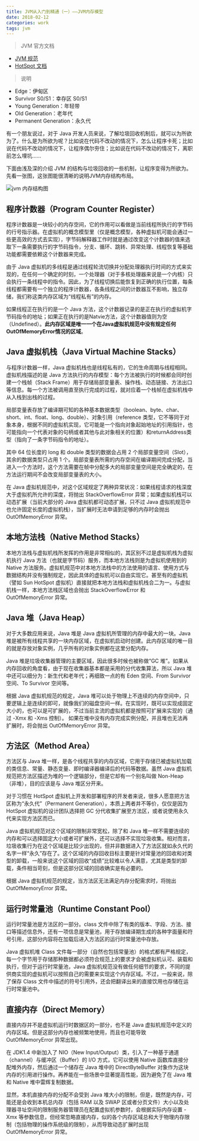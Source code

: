 ```yaml
---
title: JVM从入门到精通（一）——JVM内存模型
date: 2018-02-12 
categories: work
tags: jvm
---
```


> JVM 官方文档

- [JVM 规范](https://docs.oracle.com/javase/specs/index.html)
- [HotSpot 文档](http://www.oracle.com/technetwork/java/javase/tech/index-jsp-136373.html)

> 说明

- Edge：伊甸区
- Survivor S0/S1：幸存区 S0/S1
- Young Generation：年轻带
- Old Generation：老年代
- Permanent Generation：永久代


有一个朋友说过，对于 Java 开发人员来说，了解垃圾回收机制后，就可以为所欲为了。什么是为所欲为呢？比如说在代码不改动的情况下，怎么让程序卡死；比如说在代码不改动的情况下，让程序偶尔夯住；比如说在代码不改动的情况下，离职前怎么埋坑……

下面由浅及深的介绍 JVM 的结构与垃圾回收的一些机制，让程序变得为所欲为。先看一张图，这张图能很清晰的说明JVM内存结构布局。

![jvm 内存结构图](https://quzhengpeng.github.io/assets/images/jvm_101.png)

## 程序计数器（Program Counter Register）

程序计数器是一块较小的内存空间，它的作用可以看做是当前线程所执行的字节码的行号指示器。在虚拟机的概念模型里（仅是概念模型，各种虚拟机可能会通过一些更高效的方式去实现），字节码解释器工作时就是通过改变这个计数器的值来选取下一条需要执行的字节码指令，分支、循环、跳转、异常处理、线程恢复等基础功能都需要依赖这个计数器来完成。

由于 Java 虚拟机的多线程是通过线程轮流切换并分配处理器执行时间的方式来实现的，在任何一个确定的时刻，一个处理器（对于多核处理器来说是一个内核）只会执行一条线程中的指令。因此，为了线程切换后能恢复到正确的执行位置，每条线程都需要有一个独立的程序计数器，各条线程之间的计数器互不影响，独立存储，我们称这类内存区域为“线程私有”的内存。

如果线程正在执行的是一个 Java 方法，这个计数器记录的是正在执行的虚拟机字节码指令的地址；如果正在执行的是Natvie方法，这个计数器值则为空（Undefined）。**此内存区域是唯一一个在Java虚拟机规范中没有规定任何OutOfMemoryError情况的区域**。

## Java 虚拟机栈（Java Virtual Machine Stacks）

与程序计数器一样，Java 虚拟机栈也是线程私有的，它的生命周期与线程相同。虚拟机栈描述的是 Java 方法执行的内存模型：每个方法被执行的时候都会同时创建一个栈帧（Stack Frame）用于存储局部变量表、操作栈、动态链接、方法出口等信息。每一个方法被调用直至执行完成的过程，就对应着一个栈帧在虚拟机栈中从入栈到出栈的过程。

局部变量表存放了编译期可知的各种基本数据类型（boolean、byte、char、short、int、float、long、double）、对象引用（reference 类型，它不等同于对象本身，根据不同的虚拟机实现，它可能是一个指向对象起始地址的引用指针，也可能指向一个代表对象的句柄或者其他与此对象相关的位置）和returnAddress类型（指向了一条字节码指令的地址）。

其中 64 位长度的 long 和 double 类型的数据会占用 2 个局部变量空间（Slot），其余的数据类型只占用 1 个。局部变量表所需的内存空间在编译期间完成分配，当进入一个方法时，这个方法需要在帧中分配多大的局部变量空间是完全确定的，在方法运行期间不会改变局部变量表的大小。

在 Java 虚拟机规范中，对这个区域规定了两种异常状况：如果线程请求的栈深度大于虚拟机所允许的深度，将抛出 StackOverflowError 异常；如果虚拟机栈可以动态扩展（当前大部分的 Java 虚拟机都可动态扩展，只不过 Java 虚拟机规范中也允许固定长度的虚拟机栈），当扩展时无法申请到足够的内存时会抛出 OutOfMemoryError 异常。

## 本地方法栈（Native Method Stacks）

本地方法栈与虚拟机栈所发挥的作用是非常相似的，其区别不过是虚拟机栈为虚拟机执行 Java 方法（也就是字节码）服务，而本地方法栈则是为虚拟机使用到的 Native 方法服务。虚拟机规范中对本地方法栈中的方法使用的语言、使用方式与数据结构并没有强制规定，因此具体的虚拟机可以自由实现它。甚至有的虚拟机（譬如 Sun HotSpot 虚拟机）直接就把本地方法栈和虚拟机栈合二为一。与虚拟机栈一样，本地方法栈区域也会抛出 StackOverflowError 和 OutOfMemoryError 异常。

## Java 堆（Java Heap）

对于大多数应用来说，Java 堆是 Java 虚拟机所管理的内存中最大的一块。Java 堆是被所有线程共享的一块内存区域，在虚拟机启动时创建。此内存区域的唯一目的就是存放对象实例，几乎所有的对象实例都在这里分配内存。

Java 堆是垃圾收集器管理的主要区域，因此很多时候也被称做“GC 堆”。如果从内存回收的角度看，由于现在收集器基本都是采用的分代收集算法，所以 Java 堆中还可以细分为：新生代和老年代；再细致一点的有 Eden 空间、From Survivor 空间、To Survivor 空间等。

根据 Java 虚拟机规范的规定，Java 堆可以处于物理上不连续的内存空间中，只要逻辑上是连续的即可，就像我们的磁盘空间一样。在实现时，既可以实现成固定大小的，也可以是可扩展的，不过当前主流的虚拟机都是按照可扩展来实现的（通过 -Xmx 和 -Xms 控制）。
如果在堆中没有内存完成实例分配，并且堆也无法再扩展时，将会抛出 OutOfMemoryError 异常。

## 方法区（Method Area）

方法区与 Java 堆一样，是各个线程共享的内存区域，它用于存储已被虚拟机加载的类信息、常量、静态变量、即时编译器编译后的代码等数据。虽然 Java 虚拟机规范把方法区描述为堆的一个逻辑部分，但是它却有一个别名叫做 Non-Heap（非堆），目的应该是与 Java 堆区分开来。

对于习惯在 HotSpot 虚拟机上开发和部署程序的开发者来说，很多人愿意把方法区称为“永久代”（Permanent Generation），本质上两者并不等价，仅仅是因为 HotSpot 虚拟机的设计团队选择把 GC 分代收集扩展至方法区，或者说使用永久代来实现方法区而已。

Java 虚拟机规范对这个区域的限制非常宽松，除了和 Java 堆一样不需要连续的内存和可以选择固定大小或者可扩展外，还可以选择不实现垃圾收集。相对而言，垃圾收集行为在这个区域是比较少出现的，但并非数据进入了方法区就如永久代的名字一样“永久”存在了。这个区域的内存回收目标主要是针对常量池的回收和对类型的卸载，一般来说这个区域的回收“成绩”比较难以令人满意，尤其是类型的卸载，条件相当苛刻，但是这部分区域的回收确实是有必要的。

根据 Java 虚拟机规范的规定，当方法区无法满足内存分配需求时，将抛出 OutOfMemoryError 异常。

## 运行时常量池（Runtime Constant Pool）

运行时常量池是方法区的一部分。class 文件中除了有类的版本、字段、方法、接口等描述信息外，还有一项信息是常量池，用于存放编译期生成的各种字面量和符号引用，这部分内容将在加载后进入方法区的运行时常量池中存放。

Java 虚拟机堆 Class 文件每一部分（自然也包括常量池）的格式都有严格规定，每一个字节用于存储那种数据都必须符合规范上的要求才会被虚拟机认可、装载和执行，但对于运行时常量池，Java 虚拟机规范没有做任何细节的要求，不同的提供商实现的虚拟机可以按照自己的需要来实现这个内存区域。不过，一般来说，除了保存 Class 文件中描述的符号引用外，还会把翻译出来的直接饮用也存储在运行时常量池中。

## 直接内存（Direct Memory）

直接内存并不是虚拟机运行时数据区的一部分，也不是 Java 虚拟机规范中定义的内存区域。但是这部分内存也被频繁地使用，而且也可能导致 OutOfMemoryError 异常出现。

在 JDK1.4 中新加入了 NIO（New Input/Output）类，引入了一种基于通道（channel）与缓冲区（Buffer）的 I/O 方式，它可以使用 Native 函数库直接分配堆外内存，然后通过一个储存在 Java 堆中的 DirectByteBuffer 对象作为这块内存的引用进行操作。再养能在一些场景中显著提高性能，因为避免了在 Java 堆和 Native 堆中雷辉复制数据。

显然，本机直接内存的分配不会受到 Java 堆大小的限制，但是，既然是内存，可能还是会收到本机总内存（包括 RAM 以及 SWAP 区或者分页文件）大小以及处理器寻址空间的限制服务器管理员在配置虚拟机参数时，会根据实际内存设置 -Xmx 等参数信息，但经常忽略直接内存，似的各个内存区域总和大于物理内存限制（包括物理的操作系统级的限制），从而导致动态扩展时出现 OutOfMemoryError 异常。

